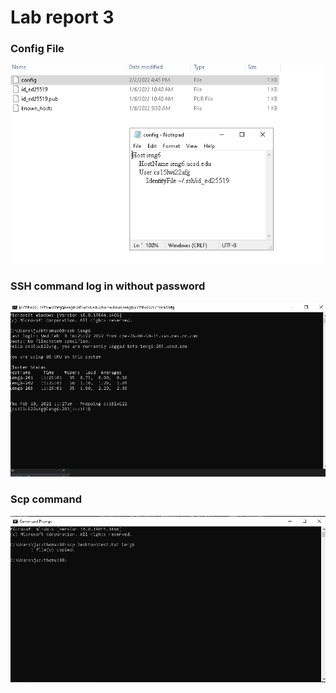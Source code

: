 # Lab report 3

### Config File

![Image](config-file.PNG)

### SSH command log in without password

![Image](ssh-command.PNG)

### Scp command

![Image](scp-command.PNG)

